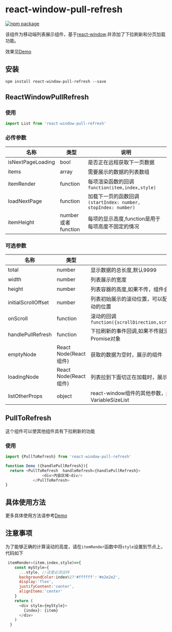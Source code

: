 # react-window-pull-refresh

[![npm package][npm-badge]][npm]

该组件为移动端列表展示组件，基于[react-window](https://github.com/bvaughn/react-window).并添加了下拉刷新和分页加载功能。

效果见[Demo](https://huangliop.github.io/react-window-pull-refresh/)

## 安装

`npm install react-window-pull-refresh --save`

## ReactWindowPullRefresh 

### 使用

```js
import List from 'react-window-pull-refresh'
```

### 必传参数

|名称|类型|说明|
|--|--|--|
|isNextPageLoading|bool|是否正在远程获取下一页数据|
|items|array|需要展示的数据的列表数组|
|itemRender|function|每项渲染函数的回调`function(item,index,style)`|
|loadNextPage|function|加载下一页的函数回调`(startIndex: number, stopIndex: number)`|
|itemHeight|number 或者 function |每项的显示高度,function是用于每项高度不固定的情况|


### 可选参数

|名称|类型|说明|
|--|--|--|
|total|number|显示数据的总长度,默认9999
|width|number|列表展示的宽度
|height|number|列表容器的高度,如果不传，组件会填充父元素，建议父元素使用flex布局|
|initialScrollOffset|number|列表初始展示的滚动位置，可以配合onScroll做到返回该页面，记录上次滚动的位置|
|onScroll|function|滚动的回调`function({scrollDirection,scrollOffset,scrollUpdateWasRequested})`|
|handlePullRefresh|function|下拉刷新的事件回调,如果不传就没有下拉刷新功能`function()`,必须返回Promise对象|
|emptyNode|React Node(React组件)|获取的数据为空时，展示的组件|
|loadingNode|React Node(React组件)|列表拉到下面切正在加载时，展示的组件|
|listOtherProps|object|react-window组件的其他参数，[参见](https://react-window.now.sh/#/api/FixedSizeList),只支持FixedSizeList和VariableSizeList|

## PullToRefresh

这个组件可以使其他组件具有下拉刷新的功能

### 使用

```js
import {PullToRefresh} from 'react-window-pull-refresh'

function Demo ({handlePullRefresh}){
  return <PullToRefresh  handleRefresh={handlePullRefresh}>
                <div>内容区域<div/>
            </PullToRefresh>
}
```

## 具体使用方法

更多具体使用方法请参考[Demo](demo/src/index.js)

## 注意事项

为了能够正确的计算滚动的高度，请在`itemRender`函数中将`style`设置到节点上，代码如下

```js
 itemRender=(item,index,style)=>{
    const myStyle={
      ...style, //这里必须这样
      backgroundColor:index%2?'#ffffff':'#e2e2e2',
      display:'flex',
      justifyContent:'center',
      alignItems:'center'
    }
    return (
      <div style={myStyle}>
        {index}: {item}
      </div>
    )
  }
```

[npm-badge]: https://img.shields.io/npm/v/react-window-pull-refresh.svg
[npm]: https://www.npmjs.com/package/react-window-pull-refresh
